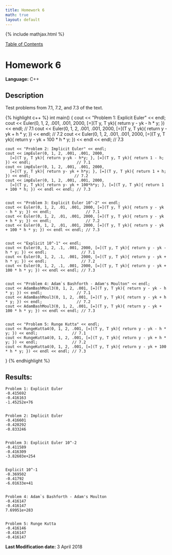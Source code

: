 ```yaml
---
title: Homework 6
math: true
layout: default
---
```


{% include mathjax.html %}

<a href="https://philipnelson5.github.io/MATH5620/SoftwareManual"> Table of Contents </a>
# Homework 6

**Language:** C++

## Description

Test problems from 7.1, 7.2, and 7.3 of the text.

{% highlight c++ %}
int main() {
    cout << "Problem 1: Explicit Euler" << endl;
    cout << Euler(0, 1, 2, .001, .001, 2000, [=](T y, T yk){ return y - yk - h * y; }) << endl;               // 7.1
    cout << Euler(0, 1, 2, .001, .001, 2000, [=](T y, T yk){ return y - yk + h * y; }) << endl;               // 7.2
    cout << Euler(0, 1, 2, .001, .001, 2000, [=](T y, T yk){ return y - yk + 100 * h * y; }) << endl << endl; // 7.3


    cout << "Problem 2: Implicit Euler" << endl;
    cout << impEuler(0, 1, 2, .001, .001, 2000,
      [=](T y, T yk){ return y-yk - h*y; }, [=](T y, T yk){ return 1 - h; }) << endl;                    // 7.1
    cout << impEuler(0, 1, 2, .001, .001, 2000,
      [=](T y, T yk){ return y- yk + h*y; }, [=](T y, T yk){ return 1 + h; }) << endl;                   // 7.2
    cout << impEuler(0, 1, 2, .001, .001, 2000,
      [=](T y, T yk){ return y- yk + 100*h*y; }, [=](T y, T yk){ return 1 + 100 * h; }) << endl << endl; // 7.3


    cout << "Problem 3: Explicit Euler 10^-2" << endl;
    cout << Euler(0, 1, 2, .01, .001, 2000, [=](T y, T yk){ return y - yk - h * y; }) << endl;               // 7.1
    cout << Euler(0, 1, 2, .01, .001, 2000, [=](T y, T yk){ return y - yk + h * y; }) << endl;               // 7.2
    cout << Euler(0, 1, 2, .01, .001, 2000, [=](T y, T yk){ return y - yk + 100 * h * y; }) << endl << endl; // 7.3


    cout << "Explicit 10^-1" << endl;
    cout << Euler(0, 1, 2, .1, .001, 2000, [=](T y, T yk){ return y - yk - h * y; }) << endl;               // 7.1
    cout << Euler(0, 1, 2, .1, .001, 2000, [=](T y, T yk){ return y - yk + h * y; }) << endl;               // 7.2
    cout << Euler(0, 1, 2, .1, .001, 2000, [=](T y, T yk){ return y - yk + 100 * h * y; }) << endl << endl; // 7.3


    cout << "Problem 4: Adam`s Bashforth - Adam's Moulton" << endl;
    cout << AdamBashMoul3(0, 1, 2, .001, [=](T y, T yk){ return y - yk - h * y; }) << endl;               // 7.1
    cout << AdamBashMoul3(0, 1, 2, .001, [=](T y, T yk){ return y - yk + h * y; }) << endl;               // 7.2
    cout << AdamBashMoul3(0, 1, 2, .001, [=](T y, T yk){ return y - yk + 100 * h * y; }) << endl << endl; // 7.3


    cout << "Problem 5: Runge Kutta" << endl;
    cout << RungeKutta4(0, 1, 2, .001, [=](T y, T yk){ return y - yk - h * y; }) << endl;               // 7.1
    cout << RungeKutta4(0, 1, 2, .001, [=](T y, T yk){ return y - yk + h * y; }) << endl;               // 7.2
    cout << RungeKutta4(0, 1, 2, .001, [=](T y, T yk){ return y - yk + 100 * h * y; }) << endl << endl; // 7.3
}
{% endhighlight %}

## Results:

```
Problem 1: Explicit Euler
-0.415692
-0.416163
-1.45252e+76


Problem 2: Implicit Euler
-0.416601
-0.420292
-0.833246


Problem 3: Explicit Euler 10^-2
-0.411589
-0.416309
-3.82603e+254


Explicit 10^-1
-0.369502
-0.41792
-6.01633e+41


Problem 4: Adam`s Bashforth - Adam's Moulton
-0.416147
-0.416147
7.69951e+283


Problem 5: Runge Kutta
-0.416146
-0.416147
-0.416147
```

**Last Modification date:** 3 April 2018

